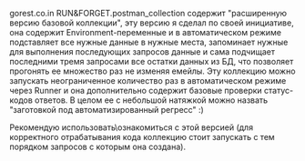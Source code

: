 gorest.co.in RUN&FORGET.postman_collection содержит "расширенную версию базовой коллекции", эту версию я сделал по своей инициативе, она содержит Еnvironment-переменные и в автоматическом режиме подставляет все нужные данные в нужные места, запоминает нужные для выполнения последующих запросов данные и сама подчищает последними тремя запросами все остатки данных из БД, что позволяет прогонять ее множество раз не изменяя емейлы. 
Эту коллекцию можно запускать неограниченное количество раз в автоматическом режиме через Runner и она дополнительно содержит базовые проверки статус-кодов ответов. В целом ее с небольшой натяжкой можно назвать "заготовкой под автоматизированный регресс" :) 

Рекомендую использовать\ознакомиться с этой версией (для корректного отрабатывания кода коллекцию стоит запускать с тем порядком запросов с которым она создана).
